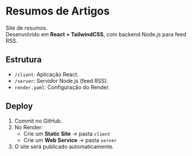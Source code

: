 # Resumos de Artigos

Site de resumos.  
Desenvolvido em **React + TailwindCSS**, com backend Node.js para feed RSS.

## Estrutura
- `/client`: Aplicação React.
- `/server`: Servidor Node.js (feed RSS).
- `render.yaml`: Configuração do Render.

## Deploy
1. Commit no GitHub.
2. No Render:
   - Crie um **Static Site** → pasta `client`
   - Crie um **Web Service** → pasta `server`
3. O site será publicado automaticamente.
